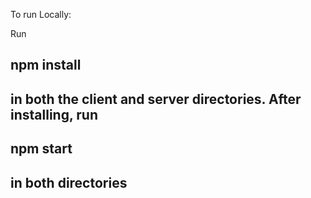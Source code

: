 To run Locally:

Run 
<h2> npm install <h2>
in both the client and server directories. After installing, run
<h2> npm start <h2>
in both directories
